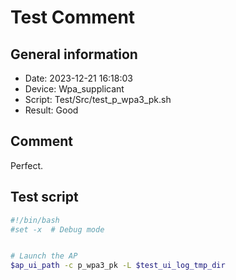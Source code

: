 # Test Comment

## General information

- Date:       2023-12-21 16:18:03
- Device:     Wpa_supplicant
- Script:     Test/Src/test_p_wpa3_pk.sh
- Result:     Good

## Comment

Perfect.

## Test script

```bash
#!/bin/bash
#set -x  # Debug mode


# Launch the AP
$ap_ui_path -c p_wpa3_pk -L $test_ui_log_tmp_dir

```
